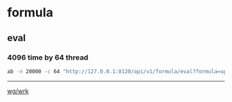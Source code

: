 # formula

## eval

### 4096 time by 64 thread

```bash
ab -n 20000 -c 64 "http://127.0.0.1:8120/api/v1/formula/eval?formula=upbit_eos_krw/usd_in_krw-okex_eos_usdt"
```

---

[wg/wrk](https://github.com/wg/wrk)